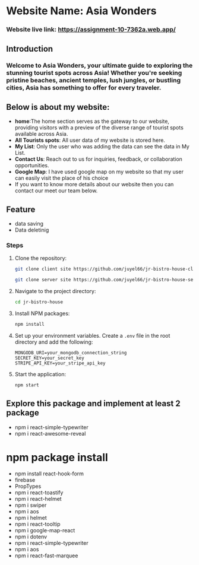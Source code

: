# Website Name: Asia Wonders
### Website live link: https://assignment-10-7362a.web.app/

## Introduction
### Welcome to Asia Wonders, your ultimate guide to exploring the stunning tourist spots across Asia! Whether you're seeking pristine beaches, ancient temples, lush jungles, or bustling cities, Asia has something to offer for every traveler.
## Below is about my website:
- **home**:The home section serves as the gateway to our website, providing visitors with a preview of the diverse range of tourist spots available across Asia.
- **All Tourists spots**: All user data of my website is stored here.
- **My List**: Only the user who was adding the data can see the data in My List.
- **Contact Us**: Reach out to us for inquiries, feedback, or collaboration opportunities.
- **Google Map**: I have used google map on my website so that my user can easily visit the place of his choice
- If you want to know more details about our website then you can contact our meet our team below.

 ## Feature 
 - data saving
 - Data deletinig

### Steps
1. Clone the repository:
    ```sh
    git clone client site https://github.com/juyel66/jr-bistro-house-client
    ```
    ```sh
    git clone server site https://github.com/juyel66/jr-bistro-house-server
    ```
2. Navigate to the project directory:
    ```sh
    cd jr-bistro-house
    ```
3. Install NPM packages:
    ```sh
    npm install
    ```
4. Set up your environment variables. Create a `.env` file in the root directory and add the following:
    ```env
    MONGODB_URI=your_mongodb_connection_string
    SECRET_KEY=your_secret_key
    STRIPE_API_KEY=your_stripe_api_key
    ```
5. Start the application:
    ```sh
    npm start
    ```



## Explore this package and implement at least 2 package
- npm i react-simple-typewriter
- npm i react-awesome-reveal

# npm package install
- npm install react-hook-form
- firebase
- PropTypes
- npm i react-toastify
- npm i react-helmet
- npm i swiper
- npm i aos
- npm i helmet
- npm i react-tooltip
- npm i google-map-react
- npm i dotenv
- npm i react-simple-typewriter
- npm i aos
- npm i react-fast-marquee
  





